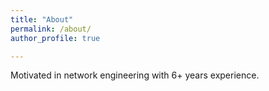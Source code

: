 ```yaml
---
title: "About"
permalink: /about/
author_profile: true

---
```

Motivated in network engineering with 6+ years experience.
